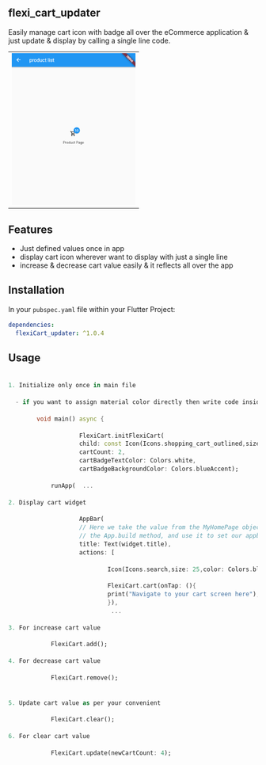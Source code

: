 ## flexi_cart_updater

Easily manage cart icon with badge all over the eCommerce application & just update & display by calling a single line code.

<table>
   <tr>
      <td>
         <img width="250px" src="https://raw.githubusercontent.com/Dharini17/flexi_cart_updater/master/assets/screenshot1.png">
      </td>
    </tr>
</table>

## Features

- Just defined values once in app
- display cart icon wherever want to display with just a single line
- increase & decrease cart value easily & it reflects all over the app

## Installation

In your `pubspec.yaml` file within your Flutter Project:

```yaml
dependencies:
  flexiCart_updater: ^1.0.4
```

## Usage

```dart

1. Initialize only once in main file

  - if you want to assign material color directly then write code inside main file or in initstate method :

        void main() async {

                    FlexiCart.initFlexiCart(
                    child: const Icon(Icons.shopping_cart_outlined,size: 25,color: Colors.black54,),
                    cartCount: 2,
                    cartBadgeTextColor: Colors.white,
                    cartBadgeBackgroundColor: Colors.blueAccent);
            
            runApp(  ...

2. Display cart widget

                    AppBar(
                    // Here we take the value from the MyHomePage object that was created by
                    // the App.build method, and use it to set our appbar title.
                    title: Text(widget.title),
                    actions: [
                            
                            Icon(Icons.search,size: 25,color: Colors.black54,),
                            
                            FlexiCart.cart(onTap: (){
                            print("Navigate to your cart screen here");
                            }),                   
                             ...
     
3. For increase cart value

            FlexiCart.add();

4. For decrease cart value

            FlexiCart.remove();


5. Update cart value as per your convenient

            FlexiCart.clear();

6. For clear cart value

            FlexiCart.update(newCartCount: 4);

```